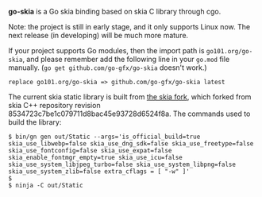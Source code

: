 **go-skia** is a Go skia binding based on skia C library through cgo.

Note: the project is still in early stage, and it only supports Linux now. 
The next release (in developing) will be much more mature.

If your project supports Go modules, then the import path is `go101.org/go-skia`,
and please remember add the following line in your `go.mod` file manually.
(`go get github.com/go-gfx/go-skia` doesn't work.)

```
replace go101.org/go-skia => github.com/go-gfx/go-skia latest
```

The current skia static library is built from [the skia fork](https://github.com/go-graphics/skia),
which forked from skia C++ repository revision 8534723c7be1c079711d8bac45e93728d6524f8a.
The commands used to build the library:
```
$ bin/gn gen out/Static --args='is_official_build=true skia_use_libwebp=false skia_use_dng_sdk=false skia_use_freetype=false skia_use_fontconfig=false skia_use_expat=false skia_enable_fontmgr_empty=true skia_use_icu=false skia_use_system_libjpeg_turbo=false skia_use_system_libpng=false skia_use_system_zlib=false extra_cflags = [ "-w" ]'
$
$ ninja -C out/Static
```




